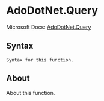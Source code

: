 # AdoDotNet.Query

Microsoft Docs: [AdoDotNet.Query](https://docs.microsoft.com/en-us/powerquery-m/adodotnet-query)

## Syntax

```
Syntax for this function.
```

## About

About this function.

